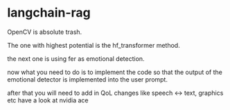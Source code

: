 # langchain-rag

OpenCV is absolute trash.

The one with highest potential is the hf_transformer method.

the next one is using fer as emotional detection.

now what you need to do is to implement the code so that the output of the emotional detector is implemented into the user prompt.

after that you will need to add in QoL changes like speech <-> text, graphics etc have a look at nvidia ace